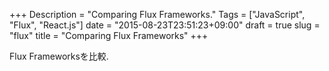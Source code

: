 +++
Description = "Comparing Flux Frameworks."
Tags = ["JavaScript", "Flux", "React.js"]
date = "2015-08-23T23:51:23+09:00"
draft = true
slug = "flux"
title = "Comparing Flux Frameworks"
+++

Flux Frameworksを比較.

<!--more-->
